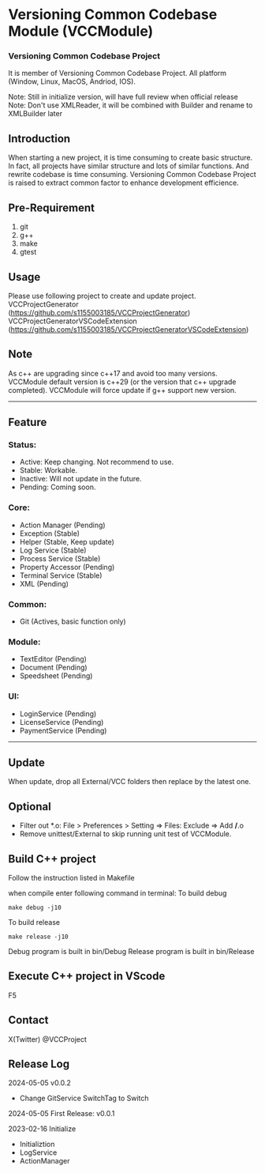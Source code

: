 # Versioning Common Codebase Module (VCCModule)
### Versioning Common Codebase Project
It is member of Versioning Common Codebase Project.
All platform (Window, Linux, MacOS, Andriod, IOS).

Note: Still in initialize version, will have full review when official release
Note: Don't use XMLReader, it will be combined with Builder and rename to XMLBuilder later

## Introduction
When starting a new project, it is time consuming to create basic structure. In fact, all projects have similar structure and lots of similar functions. And rewrite codebase is time consuming. Versioning Common Codebase Project is raised to extract common factor to enhance development efficience.

## Pre-Requirement
1. git
2. g++
3. make
4. gtest

## Usage
Please use following project to create and update project.
VCCProjectGenerator (https://github.com/s1155003185/VCCProjectGenerator)
VCCProjectGeneratorVSCodeExtension (https://github.com/s1155003185/VCCProjectGeneratorVSCodeExtension)

## Note
As c++ are upgrading since c++17 and avoid too many versions. VCCModule default version is c++29 (or the version that c++ upgrade completed). VCCModule will force update if g++ support new version.

****
## Feature
### Status:
-	Active: Keep changing. Not recommend to use.
-	Stable: Workable.
-	Inactive: Will not update in the future.
-	Pending: Coming soon.

### Core:
-	Action Manager (Pending)
-	Exception (Stable)
-	Helper (Stable, Keep update)
-	Log Service (Stable)
-   Process Service (Stable)
-	Property Accessor (Pending)
-   Terminal Service (Stable)
-   XML (Pending)
### Common:
-   Git (Actives, basic function only)
### Module:
-	TextEditor (Pending)
-	Document (Pending)
-	Speedsheet (Pending)
### UI:
-	LoginService (Pending)
-	LicenseService (Pending)
-	PaymentService (Pending)

****
## Update
When update, drop all External/VCC folders then replace by the latest one.

## Optional
-	Filter out *.o: File > Preferences > Setting => Files: Exclude => Add **/**.o
-	Remove unittest/External to skip running unit test of VCCModule.

## Build C++ project
Follow the instruction listed in Makefile

when compile enter following command in terminal:
To build debug
```
make debug -j10
```

To build release
```
make release -j10
```

Debug program is built in bin/Debug
Release program is built in bin/Release

## Execute C++ project in VScode
F5

## Contact
X(Twitter) @VCCProject

## Release Log

2024-05-05 v0.0.2
- Change GitService SwitchTag to Switch

2024-05-05 First Release: v0.0.1

2023-02-16 Initialize
-	Initializtion
-	LogService
-	ActionManager
